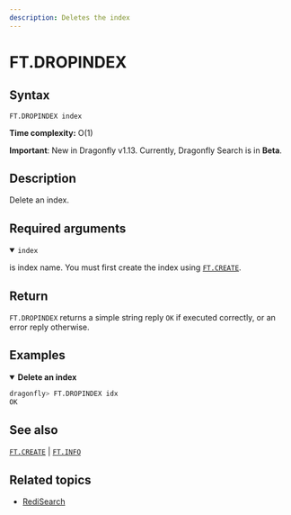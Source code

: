 ```yaml
---
description: Deletes the index
---
```


# FT.DROPINDEX

## Syntax

    FT.DROPINDEX index

**Time complexity:** O(1)

**Important**: New in Dragonfly v1.13. Currently, Dragonfly Search is in **Beta**.

## Description

Delete an index.

## Required arguments

<details open>
<summary><code>index</code></summary>

is index name. You must first create the index using [`FT.CREATE`](./ft.create.md).
</details>

## Return

`FT.DROPINDEX` returns a simple string reply `OK` if executed correctly, or an error reply otherwise.

## Examples

<details open>
<summary><b>Delete an index</b></summary>

```bash
dragonfly> FT.DROPINDEX idx
OK
```
</details>

## See also

[`FT.CREATE`](./ft.create.md) | [`FT.INFO`](./ft.info.md)

## Related topics

- [RediSearch](https://redis.io/docs/stack/search)
